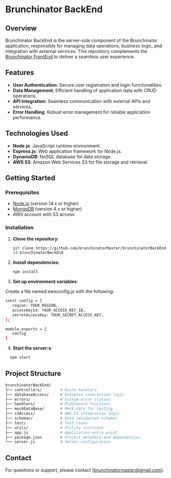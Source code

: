 # Brunchinator BackEnd

## Overview

Brunchinator BackEnd is the server-side component of the Brunchinator application, responsible for managing data operations, business logic, and integration with external services. 
This repository complements the [Brunchinator FrontEnd](https://github.com/georgeoster/brunchinatorAngular) to deliver a seamless user experience.

## Features

- **User Authentication**: Secure user registration and login functionalities.
- **Data Management**: Efficient handling of application data with CRUD operations.
- **API Integration**: Seamless communication with external APIs and services.
- **Error Handling**: Robust error management for reliable application performance.

## Technologies Used

- **Node.js**: JavaScript runtime environment.
- **Express.js**: Web application framework for Node.js.
- **DynamoDB**: NoSQL database for data storage.
- **AWS S3**: Amazon Web Services S3 for file storage and retrieval.

## Getting Started

### Prerequisites

- [Node.js](https://nodejs.org/) (version 14.x or higher)
- [MongoDB](https://www.mongodb.com/) (version 4.x or higher)
- AWS account with S3 access

### Installation

1. **Clone the repository**:

   ```bash
   git clone https://github.com/brunchinatorMaster/brunchinatorBackEnd.git
   cd brunchinatorBackEnd
   ```   
2. **Install dependencies**:
  
   ```bash
   npm install
   ```
2. **Set up environment variables**:

Create a file named awsconfig.js with the following:
   ```bash
   const config = {
      region: YOUR_REGION,
      accessKeyId: YOUR_ACCESS_KEY_ID,
      secretAccessKey: YOUR_SECRET_ACCESS_KEY,
   };

   module.exports = {
      config
   }
   ```
4. **Start the server:s**:

```bash
  npm start
```

## Project Structure
```bash
brunchinatorBackEnd/
├── controllers/        # Route handlers
├── databaseAccess/     # Database interaction logic
├── errors/             # Custom error classes
├── handlers/           # Middleware functions
├── mockDataBase/       # Mock data for testing
├── s3Access/           # AWS S3 integration logic
├── schemas/            # Data validation schemas
├── test/               # Test cases
├── utils/              # Utility functions
├── app.js              # Application entry point
├── package.json        # Project metadata and dependencies
└── server.js           # Server configuration
```

## Contact
For questions or support, please contact [brunchinatormaster@gmail.com].





